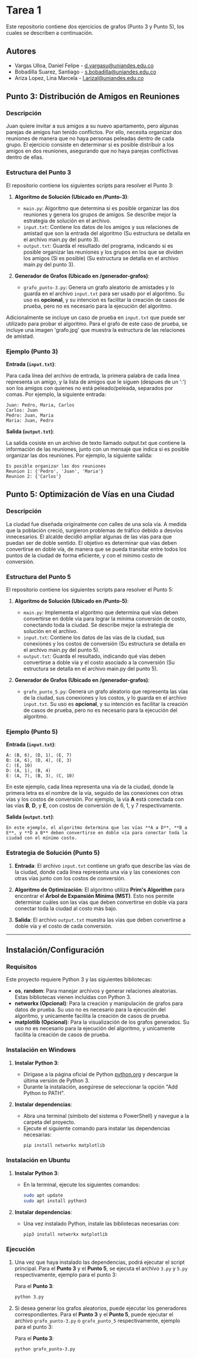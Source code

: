 # Tarea 1

Este repositorio contiene dos ejercicios de grafos (Punto 3 y Punto 5), los cuales se describen a continuación.

## Autores

- Vargas Ulloa, Daniel Felipe - d.vargasu@uniandes.edu.co
- Bobadilla Suarez, Santiago - s.bobadilla@uniandes.edu.co
- Ariza Lopez, Lina Marcela - l.arizal@uniandes.edu.co

## Punto 3: Distribución de Amigos en Reuniones

### Descripción

Juan quiere invitar a sus amigos a su nuevo apartamento, pero algunas parejas de amigos han tenido conflictos. Por ello, necesita organizar dos reuniones de manera que no haya personas peleadas dentro de cada grupo. El ejercicio consiste en determinar si es posible distribuir a los amigos en dos reuniones, asegurando que no haya parejas conflictivas dentro de ellas.

### Estructura del Punto 3

El repositorio contiene los siguientes scripts para resolver el Punto 3:

1. **Algoritmo de Solución (Ubicado en /Punto-3)**:
   - `main.py`: Algoritmo que determina si es posible organizar las dos reuniones y genera los grupos de amigos. Se describe mejor la estrategia de solución en el archivo.
   - `input.txt`: Contiene los datos de los amigos y sus relaciones de amistad que son la entrada del algoritmo (Su estructura se detalla en el archivo main.py del punto 3).
   - `output.txt`: Guarda el resultado del programa, indicando si es posible organizar las reuniones y los grupos en los que se dividen los amigos (Si es posible) (Su estructura se detalla en el archivo main.py del punto 3).

2. **Generador de Grafos (Ubicado en /generador-grafos)**:
   - `grafo_punto-3.py`: Genera un grafo aleatorio de amistades y lo guarda en el archivo `input.txt` para ser usado por el algoritmo. Su uso es **opcional**, y su intencioń es facilitar la creación de casos de prueba, pero no es necesario para la ejecución del algoritmo.


Adicionalmente se incluye un caso de prueba en `input.txt` que puede ser utilizado para probar el algoritmo. Para el grafo de este caso de prueba, se incluye una imagen 'grafo.jpg' que muestra la estructura de las relaciones de amistad.

### Ejemplo (Punto 3)

**Entrada (`input.txt`)**:

Para cada línea del archivo de entrada, la primera palabra de cada linea representa un amigo, y la lista de amigos que le siguen (despues de un ':') son los amigos con quienes no está peleado/peleada, separados por comas. Por ejemplo, la siguiente entrada:

```
Juan: Pedro, Maria, Carlos
Carlos: Juan
Pedro: Juan, Maria
Maria: Juan, Pedro
```

**Salida (`output.txt`)**:

La salida cosiste en un archivo de texto llamado output.txt que contiene la información de las reuniones, junto con un mensaje que indica si es posible organizar las dos reuniones. Por ejemplo, la siguiente salida:

```
Es posible organizar las dos reuniones
Reunion 1: {'Pedro', 'Juan', 'Maria'}
Reunion 2: {'Carlos'}
```


## Punto 5: Optimización de Vías en una Ciudad

### Descripción

La ciudad fue diseñada originalmente con calles de una sola vía. A medida que la población creció, surgieron problemas de tráfico debido a desvíos innecesarios. El alcalde decidió ampliar algunas de las vías para que puedan ser de doble sentido. El objetivo es determinar qué vías deben convertirse en doble vía, de manera que se pueda transitar entre todos los puntos de la ciudad de forma eficiente, y con el mínimo costo de conversión.

### Estructura del Punto 5

El repositorio contiene los siguientes scripts para resolver el Punto 5:

1. **Algoritmo de Solución (Ubicado en /Punto-5)**:
   - `main.py`: Implementa el algoritmo que determina qué vías deben convertirse en doble vía para lograr la mínima conversión de costo, conectando toda la ciudad. Se describe mejor la estrategia de solución en el archivo.
   - `input.txt`: Contiene los datos de las vías de la ciudad, sus conexiones y los costos de conversión (Su estructura se detalla en el archivo main.py del punto 5).
   - `output.txt`: Guarda el resultado, indicando qué vías deben convertirse a doble vía y el costo asociado a la conversión (Su estructura se detalla en el archivo main.py del punto 5).

2. **Generador de Grafos (Ubicado en /generador-grafos)**:
   - `grafo_punto_5.py`: Genera un grafo aleatorio que representa las vías de la ciudad, sus conexiones y los costos, y lo guarda en el archivo `input.txt`. Su uso es **opcional**, y su intención es facilitar la creación de casos de prueba, pero no es necesario para la ejecución del algoritmo.

### Ejemplo (Punto 5)

**Entrada (`input.txt`)**:

```
A: (B, 6), (D, 1), (E, 7)
B: (A, 6), (D, 4), (E, 3)
C: (E, 10)
D: (A, 1), (B, 4)
E: (A, 7), (B, 3), (C, 10)
```

En este ejemplo, cada línea representa una vía de la ciudad, donde la primera letra es el nombre de la vía, seguido de las conexiones con otras vías y los costos de conversión. Por ejemplo, la vía **A** está conectada con las vías **B**, **D**, y **E**, con costos de conversión de 6, 1, y 7 respectivamente.

**Salida (`output.txt`)**:

```
En este ejemplo, el algoritmo determina que las vías **A a D**, **B a E**, y **D a B** deben convertirse en doble vía para conectar toda la ciudad con el mínimo costo.
```


### Estrategia de Solución (Punto 5)

1. **Entrada**: El archivo `input.txt` contiene un grafo que describe las vías de la ciudad, donde cada línea representa una vía y las conexiones con otras vías junto con los costos de conversión.

2. **Algoritmo de Optimización**: El algoritmo utiliza **Prim's Algorithm** para encontrar el **Árbol de Expansión Mínima (MST)**. Esto nos permite determinar cuáles son las vías que deben convertirse en doble vía para conectar toda la ciudad al costo más bajo.

3. **Salida**: El archivo `output.txt` muestra las vías que deben convertirse a doble vía y el costo de cada conversión.


---


## Instalación/Configuración

### Requisitos

Este proyecto requiere Python 3 y las siguientes bibliotecas:

- **os**, **random**: Para manejar archivos y generar relaciones aleatorias. Estas bibliotecas vienen incluidas con Python 3.
- **networkx (Opcional)**: Para la creación y manipulación de grafos para datos de prueba. Su uso no es necesario para la ejecución del algoritmo, y unicamente facilita la creación de casos de prueba.
- **matplotlib (Opcional)**: Para la visualización de los grafos generados. Su uso no es necesario para la ejecución del algoritmo, y unicamente facilita la creación de casos de prueba.

### Instalación en Windows

1. **Instalar Python 3**:
   - Dirigase a la página oficial de Python [python.org](https://www.python.org/downloads/) y descargue la última versión de Python 3.
   - Durante la instalación, asegúrese de seleccionar la opción "Add Python to PATH".

2. **Instalar dependencias**:
   - Abra una terminal (símbolo del sistema o PowerShell) y navegue a la carpeta del proyecto.
   - Ejecute el siguiente comando para instalar las dependencias necesarias:
     ```bash
     pip install networkx matplotlib
     ```

### Instalación en Ubuntu

1. **Instalar Python 3**:
   - En la terminal, ejecute los siguientes comandos:
     ```bash
     sudo apt update
     sudo apt install python3
     ```

2. **Instalar dependencias**:
   - Una vez instalado Python, instale las bibliotecas necesarias con:
     ```bash
     pip3 install networkx matplotlib
     ```

### Ejecución

1. Una vez que haya instalado las dependencias, podrá ejecutar el script principal. Para el **Punto 3** y el **Punto 5**, se ejecuta el archivo `3.py` y `5.py` respectivamente, ejemplo para el punto 3:

   Para el **Punto 3**:
   ```bash
   python 3.py


2. Si desea generar los grafos aleatorios, puede ejecutar los generadores correspondientes. Para el **Punto 3** y el **Punto 5**, puede ejecutar el archivo `grafo_punto-3.py` o `grafo_punto_5` respectivamente, ejemplo para el punto 3:

   Para el **Punto 3**:
   ```bash
   python grafo_punto-3.py
